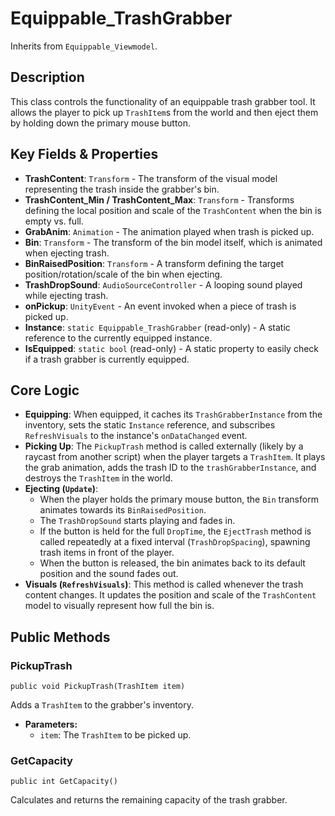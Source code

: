 # Equippable_TrashGrabber

Inherits from `Equippable_Viewmodel`.

## Description

This class controls the functionality of an equippable trash grabber tool. It allows the player to pick up `TrashItem`s from the world and then eject them by holding down the primary mouse button.

## Key Fields & Properties

-   **TrashContent**: `Transform` - The transform of the visual model representing the trash inside the grabber's bin.
-   **TrashContent_Min / TrashContent_Max**: `Transform` - Transforms defining the local position and scale of the `TrashContent` when the bin is empty vs. full.
-   **GrabAnim**: `Animation` - The animation played when trash is picked up.
-   **Bin**: `Transform` - The transform of the bin model itself, which is animated when ejecting trash.
-   **BinRaisedPosition**: `Transform` - A transform defining the target position/rotation/scale of the bin when ejecting.
-   **TrashDropSound**: `AudioSourceController` - A looping sound played while ejecting trash.
-   **onPickup**: `UnityEvent` - An event invoked when a piece of trash is picked up.
-   **Instance**: `static Equippable_TrashGrabber` (read-only) - A static reference to the currently equipped instance.
-   **IsEquipped**: `static bool` (read-only) - A static property to easily check if a trash grabber is currently equipped.

## Core Logic

-   **Equipping**: When equipped, it caches its `TrashGrabberInstance` from the inventory, sets the static `Instance` reference, and subscribes `RefreshVisuals` to the instance's `onDataChanged` event.
-   **Picking Up**: The `PickupTrash` method is called externally (likely by a raycast from another script) when the player targets a `TrashItem`. It plays the grab animation, adds the trash ID to the `trashGrabberInstance`, and destroys the `TrashItem` in the world.
-   **Ejecting (`Update`)**:
    -   When the player holds the primary mouse button, the `Bin` transform animates towards its `BinRaisedPosition`.
    -   The `TrashDropSound` starts playing and fades in.
    -   If the button is held for the full `DropTime`, the `EjectTrash` method is called repeatedly at a fixed interval (`TrashDropSpacing`), spawning trash items in front of the player.
    -   When the button is released, the bin animates back to its default position and the sound fades out.
-   **Visuals (`RefreshVisuals`)**: This method is called whenever the trash content changes. It updates the position and scale of the `TrashContent` model to visually represent how full the bin is.

## Public Methods

### PickupTrash
`public void PickupTrash(TrashItem item)`

Adds a `TrashItem` to the grabber's inventory.

-   **Parameters:**
    -   `item`: The `TrashItem` to be picked up.

### GetCapacity
`public int GetCapacity()`

Calculates and returns the remaining capacity of the trash grabber.

